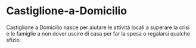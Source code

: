 # Castiglione-a-Domicilio

Castiglione a Domicilio nasce per aiutare le attività locali a superare la crisi e le famiglie a non dover uscire di casa per far la spesa o regalarsi qualche sfizio.
